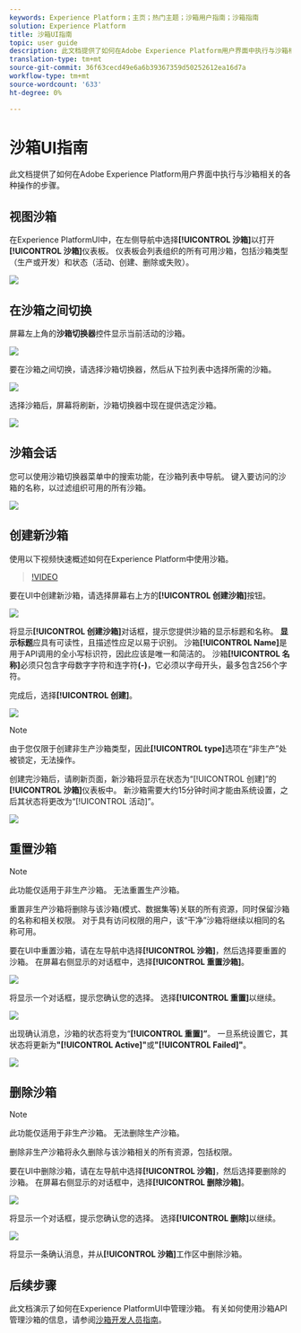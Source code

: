 ```yaml
---
keywords: Experience Platform；主页；热门主题；沙箱用户指南；沙箱指南
solution: Experience Platform
title: 沙箱UI指南
topic: user guide
description: 此文档提供了如何在Adobe Experience Platform用户界面中执行与沙箱相关的各种操作的步骤。
translation-type: tm+mt
source-git-commit: 36f63cecd49e6a6b39367359d50252612ea16d7a
workflow-type: tm+mt
source-wordcount: '633'
ht-degree: 0%

---
```



# 沙箱UI指南

此文档提供了如何在Adobe Experience Platform用户界面中执行与沙箱相关的各种操作的步骤。

## 视图沙箱

在Experience PlatformUI中，在左侧导航中选择&#x200B;**[!UICONTROL 沙箱]**&#x200B;以打开&#x200B;**[!UICONTROL 沙箱]**&#x200B;仪表板。 仪表板会列表组织的所有可用沙箱，包括沙箱类型（生产或开发）和状态（活动、创建、删除或失败）。

![](../images/ui/view-sandboxes.png)

## 在沙箱之间切换

屏幕左上角的&#x200B;**沙箱切换器**&#x200B;控件显示当前活动的沙箱。

![](../images/ui/sandbox-switcher.png)

要在沙箱之间切换，请选择沙箱切换器，然后从下拉列表中选择所需的沙箱。

![](../images/ui/switcher-menu.png)

选择沙箱后，屏幕将刷新，沙箱切换器中现在提供选定沙箱。

![](../images/ui/switched.png)

## 沙箱会话

您可以使用沙箱切换器菜单中的搜索功能，在沙箱列表中导航。 键入要访问的沙箱的名称，以过滤组织可用的所有沙箱。

![](../images/ui/sandbox-search.png)

## 创建新沙箱

使用以下视频快速概述如何在Experience Platform中使用沙箱。

>[!VIDEO](https://video.tv.adobe.com/v/29838/?quality=12&learn=on)

要在UI中创建新沙箱，请选择屏幕右上方的&#x200B;**[!UICONTROL 创建沙箱]**&#x200B;按钮。

![](../images/ui/create-sandbox.png)

将显示&#x200B;**[!UICONTROL 创建沙箱]**&#x200B;对话框，提示您提供沙箱的显示标题和名称。 **显示标题**&#x200B;应具有可读性，且描述性应足以易于识别。 沙箱&#x200B;**[!UICONTROL Name]**&#x200B;是用于API调用的全小写标识符，因此应该是唯一和简洁的。 沙箱&#x200B;**[!UICONTROL 名称]**&#x200B;必须只包含字母数字字符和连字符&#x200B;**(-)**，它必须以字母开头，最多包含256个字符。

完成后，选择&#x200B;**[!UICONTROL 创建]**。

![](../images/ui/create-dialog.png)

>[!NOTE]
>
>由于您仅限于创建非生产沙箱类型，因此&#x200B;**[!UICONTROL type]**&#x200B;选项在“非生产”处被锁定，无法操作。

创建完沙箱后，请刷新页面，新沙箱将显示在状态为“[!UICONTROL 创建]”的&#x200B;**[!UICONTROL 沙箱]**&#x200B;仪表板中。 新沙箱需要大约15分钟时间才能由系统设置，之后其状态将更改为“[!UICONTROL 活动]”。

![](../images/ui/creating.png)

## 重置沙箱

>[!NOTE]
>
>此功能仅适用于非生产沙箱。 无法重置生产沙箱。

重置非生产沙箱将删除与该沙箱(模式、数据集等)关联的所有资源，同时保留沙箱的名称和相关权限。 对于具有访问权限的用户，该“干净”沙箱将继续以相同的名称可用。

要在UI中重置沙箱，请在左导航中选择&#x200B;**[!UICONTROL 沙箱]**，然后选择要重置的沙箱。 在屏幕右侧显示的对话框中，选择&#x200B;**[!UICONTROL 重置沙箱]**。

![](../images/ui/reset-sandbox.png)

将显示一个对话框，提示您确认您的选择。 选择&#x200B;**[!UICONTROL 重置]**&#x200B;以继续。

![](../images/ui/reset-confirm.png)

出现确认消息，沙箱的状态将变为“**[!UICONTROL 重置]”**。 一旦系统设置它，其状态将更新为&#x200B;**&quot;[!UICONTROL Active]&quot;**&#x200B;或&#x200B;**&quot;[!UICONTROL Failed]&quot;**。

![](../images/ui/resetting.png)

## 删除沙箱

>[!NOTE]
>
>此功能仅适用于非生产沙箱。 无法删除生产沙箱。

删除非生产沙箱将永久删除与该沙箱相关的所有资源，包括权限。

要在UI中删除沙箱，请在左导航中选择&#x200B;**[!UICONTROL 沙箱]**，然后选择要删除的沙箱。 在屏幕右侧显示的对话框中，选择&#x200B;**[!UICONTROL 删除沙箱]**。

![](../images/ui/delete-sandbox.png)

将显示一个对话框，提示您确认您的选择。 选择&#x200B;**[!UICONTROL 删除]**&#x200B;以继续。

![](../images/ui/delete-confirm.png)

将显示一条确认消息，并从&#x200B;**[!UICONTROL 沙箱]**&#x200B;工作区中删除沙箱。

## 后续步骤

此文档演示了如何在Experience PlatformUI中管理沙箱。 有关如何使用沙箱API管理沙箱的信息，请参阅[沙箱开发人员指南](../api/getting-started.md)。